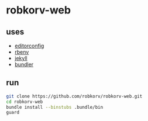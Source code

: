 robkorv-web
===========

## uses

* [editorconfig](http://editorconfig.org/)
* [rbenv](https://github.com/sstephenson/rbenv)
* [jekyll](https://github.com/jekyll/jekyll)
* [bundler](https://github.com/bundler/bundler/)

## run

```bash
git clone https://github.com/robkorv/robkorv-web.git
cd robkorv-web
bundle install --binstubs .bundle/bin
guard
```
